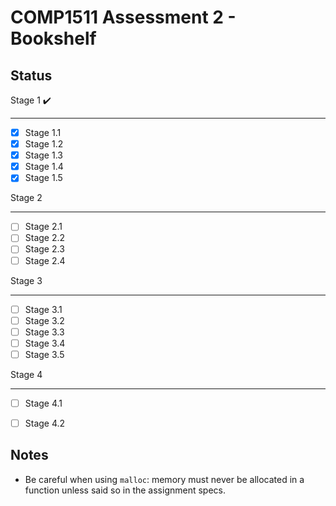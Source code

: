 COMP1511 Assessment 2 - Bookshelf
=================================


Status
------

Stage 1 :heavy_check_mark:

______________

- [x] Stage 1.1
- [x] Stage 1.2
- [x] Stage 1.3
- [x] Stage 1.4
- [x] Stage 1.5

Stage 2

______________

- [ ] Stage 2.1
- [ ] Stage 2.2
- [ ] Stage 2.3
- [ ] Stage 2.4

Stage 3

______________

- [ ] Stage 3.1
- [ ] Stage 3.2
- [ ] Stage 3.3
- [ ] Stage 3.4
- [ ] Stage 3.5

Stage 4

______________

- [ ] Stage 4.1
- [ ] Stage 4.2


Notes
-----
- Be careful when using `malloc`: memory must never be allocated in a function
unless said so in the assignment specs.
